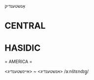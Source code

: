 אָנשטענדיק

CENTRAL
========

HASIDIC
=======
= AMERICA = 

<אנשטענדיג> ~ <איינשטענדיג> 
/aːnštɛndɪg̥/